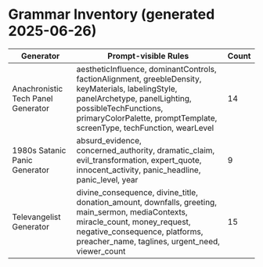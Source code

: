 # Grammar Inventory (generated 2025-06-26)

| Generator | Prompt-visible Rules | Count |
|-----------|----------------------|-------|
| Anachronistic Tech Panel Generator | aestheticInfluence, dominantControls, factionAlignment, greebleDensity, keyMaterials, labelingStyle, panelArchetype, panelLighting, possibleTechFunctions, primaryColorPalette, promptTemplate, screenType, techFunction, wearLevel | 14 |
| 1980s Satanic Panic Generator | absurd_evidence, concerned_authority, dramatic_claim, evil_transformation, expert_quote, innocent_activity, panic_headline, panic_level, year | 9 |
| Televangelist Generator | divine_consequence, divine_title, donation_amount, downfalls, greeting, main_sermon, mediaContexts, miracle_count, money_request, negative_consequence, platforms, preacher_name, taglines, urgent_need, viewer_count | 15 |
